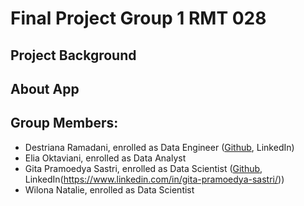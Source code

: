 # Final Project Group 1 RMT 028

## Project Background

## About App


## Group Members:
- Destriana Ramadani, enrolled as Data Engineer ([Github](), LinkedIn)
- Elia Oktaviani, enrolled as Data Analyst
- Gita Pramoedya Sastri, enrolled as Data Scientist ([Github](), LinkedIn(https://www.linkedin.com/in/gita-pramoedya-sastri/))
- Wilona Natalie, enrolled as Data Scientist



